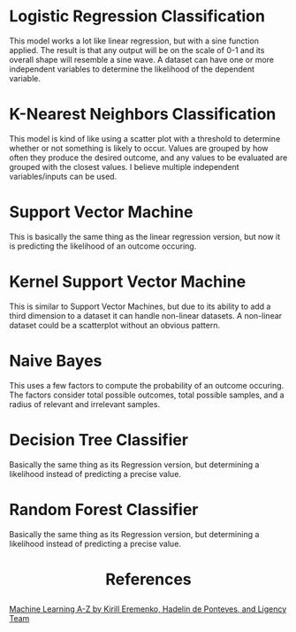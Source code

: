 # Logistic Regression Classification
This model works a lot like linear regression, but with a sine function applied. The result is that any output will be on the scale of 0-1 and its overall shape will resemble a sine wave. A dataset can have one or more independent variables to determine the likelihood of the dependent variable.
# K-Nearest Neighbors Classification
This model is kind of like using a scatter plot with a threshold to determine whether or not something is likely to occur. Values are grouped by how often they produce the desired outcome, and any values to be evaluated are grouped with the closest values. I believe multiple independent variables/inputs can be used.
# Support Vector Machine
This is basically the same thing as the linear regression version, but now it is predicting the likelihood of an outcome occuring.
# Kernel Support Vector Machine
This is similar to Support Vector Machines, but due to its ability to add a third dimension to a dataset it can handle non-linear datasets. A non-linear dataset could be a scatterplot without an obvious pattern.
# Naive Bayes
This uses a few factors to compute the probability of an outcome occuring. The factors consider total possible outcomes, total possible samples, and a radius of relevant and irrelevant samples.
# Decision Tree Classifier
Basically the same thing as its Regression version, but determining a likelihood instead of predicting a precise value.
# Random Forest Classifier
Basically the same thing as its Regression version, but determining a likelihood instead of predicting a precise value.

# <p align=center>References</p>

[Machine Learning A-Z by Kirill Eremenko, Hadelin de Ponteves, and Ligency Team](https://www.udemy.com/course/machinelearning/learn/lecture/19596438?start=1#overview)
